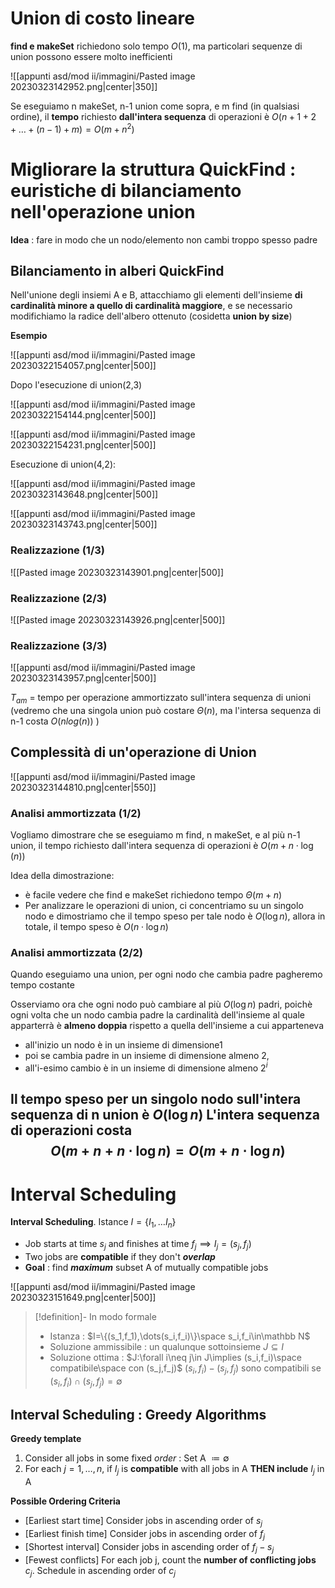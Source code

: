 
# Union di costo lineare

**find e makeSet** richiedono solo tempo $O(1)$, ma particolari sequenze di union possono essere molto inefficienti

![[appunti asd/mod ii/immagini/Pasted image 20230323142952.png|center|350]]

Se eseguiamo n makeSet, n-1 union come sopra, e m find (in qualsiasi ordine), il **tempo** richiesto **dall'intera sequenza** di operazioni è $O(n+1+2+\dots+(n-1)+m)=O(m+n^2)$ 

# Migliorare la struttura QuickFind : euristiche di bilanciamento nell'operazione union

**Idea** : fare in modo che un nodo/elemento non cambi troppo spesso padre

## Bilanciamento in alberi QuickFind

Nell'unione degli insiemi A e B, attacchiamo gli elementi dell'insieme **di cardinalità minore a quello di cardinalità maggiore**, e se necessario modifichiamo la radice dell'albero ottenuto (cosidetta **union by size**)

**Esempio**

![[appunti asd/mod ii/immagini/Pasted image 20230322154057.png|center|500]]

Dopo l'esecuzione di union(2,3)

![[appunti asd/mod ii/immagini/Pasted image 20230322154144.png|center|500]]

![[appunti asd/mod ii/immagini/Pasted image 20230322154231.png|center|500]]

Esecuzione di union(4,2):

![[appunti asd/mod ii/immagini/Pasted image 20230323143648.png|center|500]]

![[appunti asd/mod ii/immagini/Pasted image 20230323143743.png|center|500]]

### Realizzazione (1/3)

![[Pasted image 20230323143901.png|center|500]]

### Realizzazione (2/3)

![[Pasted image 20230323143926.png|center|500]]

### Realizzazione (3/3)

![[appunti asd/mod ii/immagini/Pasted image 20230323143957.png|center|500]]

$T_{am}$ = tempo per operazione ammortizzato sull'intera sequenza di unioni (vedremo che una singola union può costare $\Theta(n)$, ma l'intersa sequenza di n-1 costa $O(nlog(n))$ )

## Complessità di un'operazione di Union

![[appunti asd/mod ii/immagini/Pasted image 20230323144810.png|center|550]]

### Analisi ammortizzata (1/2)

Vogliamo dimostrare che se eseguiamo m find, n makeSet, e al più n-1 union, il tempo richiesto dall'intera sequenza di operazioni è $O(m+n\cdot\log(n))$ 

Idea della dimostrazione:
- è facile vedere che find e makeSet richiedono tempo $\Theta(m+n)$
- Per analizzare le operazioni di union, ci concentriamo su un singolo nodo e dimostriamo che il tempo speso per tale nodo è $O(\log{n})$, allora in totale, il tempo speso è $O(n\cdot\log{n})$ 

### Analisi ammortizzata (2/2)

Quando eseguiamo una union, per ogni nodo che cambia padre pagheremo tempo costante

Osserviamo ora che ogni nodo può cambiare al più $O(\log{n})$ padri, poichè ogni volta che un nodo cambia padre la cardinalità dell'insieme al quale apparterrà è **almeno doppia** rispetto a quella dell'insieme a cui apparteneva

- all'inizio un nodo è in un insieme di dimensione1
- poi se cambia padre in un insieme di dimensione almeno 2,
- all'i-esimo cambio è in un insieme di dimensione almeno $2^i$

Il tempo speso per un singolo nodo sull'intera sequenza di n union è $O(\log{n})$
L'intera sequenza di operazioni costa
$$O(m+n+n\cdot\log{n})=O(m+n\cdot\log{n})$$
---

# Interval Scheduling

**Interval Scheduling**. Istance $I=\{I_1,\dots I_n\}$
- Job starts at time $s_j$ and finishes at time $f_j\implies I_j=(s_j,f_j)$
- Two jobs are **compatible** if they don't _**overlap**_
- **Goal** : find _**maximum**_ subset A of mutually compatible jobs

![[appunti asd/mod ii/immagini/Pasted image 20230323151649.png|center|500]]

>[!definition]- In modo formale
>- Istanza : $I=\{(s_1,f_1),\dots(s_i,f_i)\}\space s_i,f_i\in\mathbb N$
>- Soluzione ammissibile : un qualunque sottoinsieme $J\subseteq I$
>- Soluzione ottima : $J:\forall i\neq j\in J\implies (s_i,f_i)\space compatibile\space con (s_j,f_j)$
>$(s_i,f_i)-(s_j,f_j)$ sono compatibili se $(s_i,f_i)\cap(s_j,f_j)=\emptyset$

## Interval Scheduling : Greedy Algorithms

**Greedy template**
1. Consider all jobs in some fixed _order_ : Set A $\coloneqq\emptyset$ 
2. For each $j=1,\dots,n$, if $I_j$ is **compatible** with all jobs in A **THEN include** $I_j$ in A

**Possible Ordering Criteria**

- $[\text{Earliest start time}]$ Consider jobs in ascending order of $s_j$
- $[\text{Earliest finish time}]$ Consider jobs in ascending order of $f_j$
- $[\text{Shortest interval}]$ Consider jobs in ascending order of $f_j-s_j$
- $[\text{Fewest conflicts}]$ For each job j, count the **number of conflicting jobs** $c_j$. Schedule in ascending order of $c_j$

 